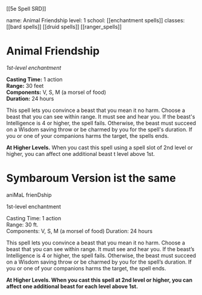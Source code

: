 [[5e Spell SRD]]

name: Animal Friendship
level: 1
school: [[enchantment spells]]
classes: [[bard spells]]
         [[druid spells]]
         [[ranger_spells]]

# Animal Friendship 
_1st-level enchantment_ 

**Casting Time:** 1 action    
**Range:** 30 feet    
**Components:** V, S, M (a morsel of food)    
**Duration:** 24 hours

This spell lets you convince a beast that you mean it no harm. Choose a beast that you can see within range. It must see and hear you. If the beast's Intelligence is 4 or higher, the spell fails. Otherwise, the beast must succeed on a Wisdom saving throw or be charmed by you for the spell's duration. If you or one of your companions harms the target, the spells ends. 

**At Higher Levels.** When you cast this spell using a spell slot of 2nd level or higher, you can affect one additional beast t level above 1st.

# Symbaroum Version ist the same

aniMaL frienDship

1st-level enchantment

Casting Time: 1 action  
Range: 30 ft.  
Components: V, S, M (a morsel of food) 
Duration: 24 hours

This spell lets you convince a beast that you mean it no harm. Choose a beast that you can see within range. It must see and hear you. If the beast’s Intelligence is 4 or higher, the spell fails. Otherwise, the beast must succeed on a Wisdom saving throw or be charmed by you for the spell’s duration. If you or one of your companions harms the target, the spell ends.

**At Higher Levels. When you cast this spell at 2nd level or higher, you can affect one additional beast for each level above 1st.**